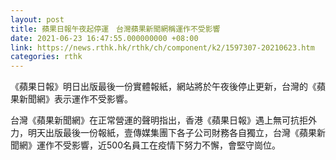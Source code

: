```yaml
---
layout: post
title: 蘋果日報午夜起停運　台灣蘋果新聞網稱運作不受影響
date: 2021-06-23 16:47:55.000000000 +08:00
link: https://news.rthk.hk/rthk/ch/component/k2/1597307-20210623.htm
categories: rthk
---
```


《蘋果日報》明日出版最後一份實體報紙，網站將於午夜後停止更新，台灣的《蘋果新聞網》表示運作不受影響。

台灣《蘋果新聞網》在正常營運的聲明指出，香港《蘋果日報》遇上無可抗拒外力，明天出版最後一份報紙，壹傳媒集團下各子公司財務各自獨立，台灣《蘋果新聞網》運作不受影響，近500名員工在疫情下努力不懈，會堅守崗位。
